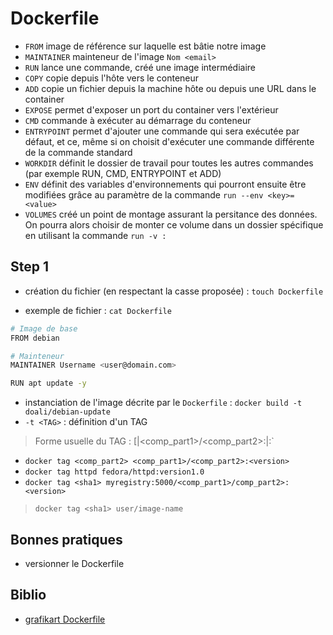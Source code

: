 # Dockerfile

- `FROM` image de référence sur laquelle est bâtie notre image
- `MAINTAINER` mainteneur de l'image  `Nom <email>`
- `RUN` lance une commande, créé une image intermédiaire
- `COPY` copie depuis l'hôte vers le conteneur
- `ADD` copie un fichier depuis la machine hôte ou depuis une URL dans le container
- `EXPOSE` permet d'exposer un port du container vers l'extérieur
- `CMD` commande à exécuter au démarrage du conteneur
- `ENTRYPOINT` permet d'ajouter une commande qui sera exécutée par défaut, et ce, même si on choisit d'exécuter une commande différente de la commande standard
- `WORKDIR` définit le dossier de travail pour toutes les autres commandes (par exemple RUN, CMD, ENTRYPOINT et ADD)
- `ENV` définit des variables d'environnements qui pourront ensuite être modifiées grâce au paramètre de la commande `run --env <key>=<value>`
- `VOLUMES` créé un point de montage assurant la persitance des données. On pourra alors choisir de monter ce volume dans un dossier spécifique en utilisant la commande `run -v :`

## Step 1

- création du fichier (en respectant la casse proposée) : `touch Dockerfile`

- exemple de fichier : `cat Dockerfile`

```bash
# Image de base
FROM debian

# Mainteneur
MAINTAINER Username <user@domain.com>

RUN apt update -y
```

- instanciation de l'image décrite par le `Dockerfile` : `docker build -t doali/debian-update`
- `-t <TAG>` : définition d'un TAG

> Forme usuelle du TAG : [<component>|<comp_part1>/<comp_part2>:<version>|<registry>:<port>`

- `docker tag <comp_part2> <comp_part1>/<comp_part2>:<version>`
- `docker tag httpd fedora/httpd:version1.0`
- `docker tag <sha1> myregistry:5000/<comp_part1>/comp_part2>:<version>`

> `docker tag <sha1> user/image-name`

## Bonnes pratiques

- versionner le Dockerfile

## Biblio

- [grafikart Dockerfile](https://www.grafikart.fr/tutoriels/Dockerfile-636)
